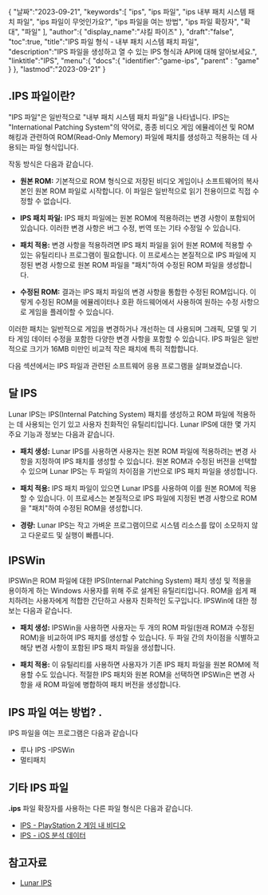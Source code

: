 {
"날짜":"2023-09-21",
   "keywords":[
"ips",
"ips 파일",
"ips 내부 패치 시스템 패치 파일",
"ips 파일이 무엇인가요?",
"ips 파일을 여는 방법",
"ips 파일 확장자",
"확대",
"파일"
],
   "author":{
"display_name":"샤킬 파이즈"
},
"draft":"false",
"toc":true,
"title":"IPS 파일 형식 - 내부 패치 시스템 패치 파일",
   "description":"IPS 파일을 생성하고 열 수 있는 IPS 형식과 API에 대해 알아보세요.",
"linktitle":"IPS",
   "menu":{
      "docs":{
         "identifier":"game-ips",
"parent" : "game"
}
},
"lastmod":"2023-09-21"
}

## .IPS 파일이란?

"IPS 파일"은 일반적으로 "내부 패치 시스템 패치 파일"을 나타냅니다. IPS는 "International Patching System"의 약어로, 종종 비디오 게임 에뮬레이션 및 ROM 해킹과 관련하여 ROM(Read-Only Memory) 파일에 패치를 생성하고 적용하는 데 사용되는 파일 형식입니다.

작동 방식은 다음과 같습니다.

- **원본 ROM:** 기본적으로 ROM 형식으로 저장된 비디오 게임이나 소프트웨어의 복사본인 원본 ROM 파일로 시작합니다. 이 파일은 일반적으로 읽기 전용이므로 직접 수정할 수 없습니다.

- **IPS 패치 파일:** IPS 패치 파일에는 원본 ROM에 적용하려는 변경 사항이 포함되어 있습니다. 이러한 변경 사항은 버그 수정, 번역 또는 기타 수정일 수 있습니다.

- **패치 적용:** 변경 사항을 적용하려면 IPS 패치 파일을 읽어 원본 ROM에 적용할 수 있는 유틸리티나 프로그램이 필요합니다. 이 프로세스는 본질적으로 IPS 파일에 지정된 변경 사항으로 원본 ROM 파일을 "패치"하여 수정된 ROM 파일을 생성합니다.

- **수정된 ROM:** 결과는 IPS 패치 파일의 변경 사항을 통합한 수정된 ROM입니다. 이렇게 수정된 ROM을 에뮬레이터나 호환 하드웨어에서 사용하여 원하는 수정 사항으로 게임을 플레이할 수 있습니다.

이러한 패치는 일반적으로 게임을 변경하거나 개선하는 데 사용되며 그래픽, 모델 및 기타 게임 데이터 수정을 포함한 다양한 변경 사항을 포함할 수 있습니다. IPS 파일은 일반적으로 크기가 16MB 미만인 비교적 작은 패치에 특히 적합합니다.

다음 섹션에서는 IPS 파일과 관련된 소프트웨어 응용 프로그램을 살펴보겠습니다.

## 달 IPS

Lunar IPS는 IPS(Internal Patching System) 패치를 생성하고 ROM 파일에 적용하는 데 사용되는 인기 있고 사용자 친화적인 유틸리티입니다. Lunar IPS에 대한 몇 가지 주요 기능과 정보는 다음과 같습니다.

- **패치 생성:** Lunar IPS를 사용하면 사용자는 원본 ROM 파일에 적용하려는 변경 사항을 지정하여 IPS 패치를 생성할 수 있습니다. 원본 ROM과 수정된 버전을 선택할 수 있으며 Lunar IPS는 두 파일의 차이점을 기반으로 IPS 패치 파일을 생성합니다.

- **패치 적용:** IPS 패치 파일이 있으면 Lunar IPS를 사용하여 이를 원본 ROM에 적용할 수 있습니다. 이 프로세스는 본질적으로 IPS 파일에 지정된 변경 사항으로 ROM을 "패치"하여 수정된 ROM을 생성합니다.

- **경량:** Lunar IPS는 작고 가벼운 프로그램이므로 시스템 리소스를 많이 소모하지 않고 다운로드 및 실행이 빠릅니다.

## IPSWin

IPSWin은 ROM 파일에 대한 IPS(Internal Patching System) 패치 생성 및 적용을 용이하게 하는 Windows 사용자를 위해 주로 설계된 유틸리티입니다. ROM을 쉽게 패치하려는 사용자에게 적합한 간단하고 사용자 친화적인 도구입니다. IPSWin에 대한 정보는 다음과 같습니다.

- **패치 생성:** IPSWin을 사용하면 사용자는 두 개의 ROM 파일(원래 ROM과 수정된 ROM)을 비교하여 IPS 패치를 생성할 수 있습니다. 두 파일 간의 차이점을 식별하고 해당 변경 사항이 포함된 IPS 패치 파일을 생성합니다.

- **패치 적용:** 이 유틸리티를 사용하면 사용자가 기존 IPS 패치 파일을 원본 ROM에 적용할 수도 있습니다. 적절한 IPS 패치와 원본 ROM을 선택하면 IPSWin은 변경 사항을 새 ROM 파일에 병합하여 패치 버전을 생성합니다.

## IPS 파일 여는 방법? .

IPS 파일을 여는 프로그램은 다음과 같습니다

- 루나 IPS
-IPSWin
- 멀티패치

## 기타 IPS 파일

**.ips** 파일 확장자를 사용하는 다른 파일 형식은 다음과 같습니다.

- [IPS - PlayStation 2 게임 내 비디오](/ko/game/ips-ps2/)
- [IPS - iOS 분석 데이터](/ko/misc/ips/)

## 참고자료
* [Lunar IPS](https://www.romhacking.net/utilities/240/)
